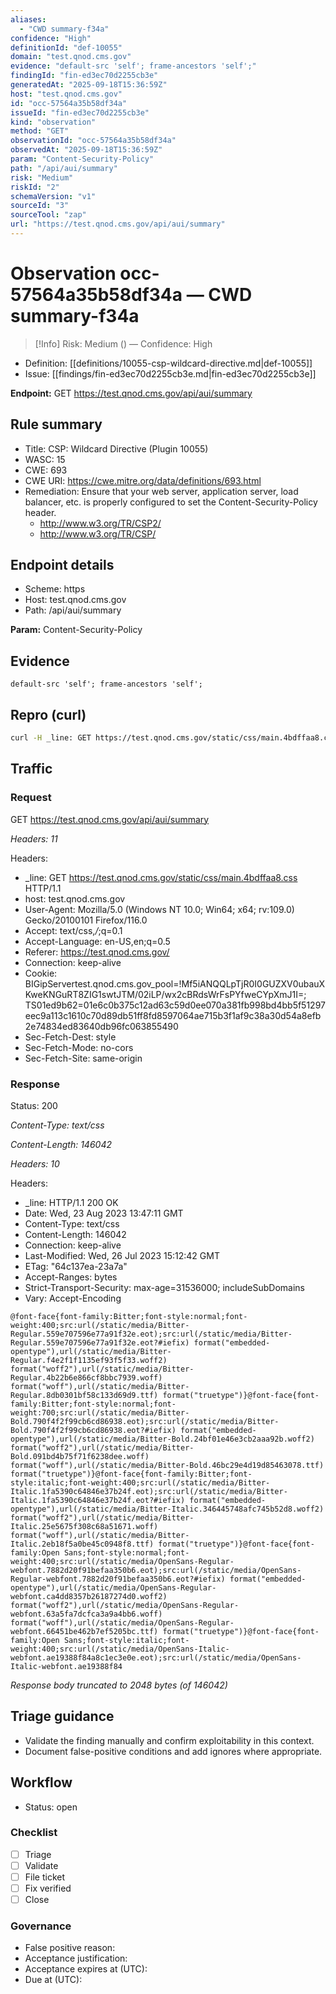 ```yaml
---
aliases:
  - "CWD summary-f34a"
confidence: "High"
definitionId: "def-10055"
domain: "test.qnod.cms.gov"
evidence: "default-src 'self'; frame-ancestors 'self';"
findingId: "fin-ed3ec70d2255cb3e"
generatedAt: "2025-09-18T15:36:59Z"
host: "test.qnod.cms.gov"
id: "occ-57564a35b58df34a"
issueId: "fin-ed3ec70d2255cb3e"
kind: "observation"
method: "GET"
observationId: "occ-57564a35b58df34a"
observedAt: "2025-09-18T15:36:59Z"
param: "Content-Security-Policy"
path: "/api/aui/summary"
risk: "Medium"
riskId: "2"
schemaVersion: "v1"
sourceId: "3"
sourceTool: "zap"
url: "https://test.qnod.cms.gov/api/aui/summary"
---
```


# Observation occ-57564a35b58df34a — CWD summary-f34a

> [!Info]
> Risk: Medium () — Confidence: High

- Definition: [[definitions/10055-csp-wildcard-directive.md|def-10055]]
- Issue: [[findings/fin-ed3ec70d2255cb3e.md|fin-ed3ec70d2255cb3e]]

**Endpoint:** GET https://test.qnod.cms.gov/api/aui/summary

## Rule summary

- Title: CSP: Wildcard Directive (Plugin 10055)
- WASC: 15
- CWE: 693
- CWE URI: https://cwe.mitre.org/data/definitions/693.html
- Remediation: Ensure that your web server, application server, load balancer, etc. is properly configured to set the Content-Security-Policy header.
  - http://www.w3.org/TR/CSP2/
  - http://www.w3.org/TR/CSP/

## Endpoint details

- Scheme: https
- Host: test.qnod.cms.gov
- Path: /api/aui/summary

**Param:** Content-Security-Policy

## Evidence

```
default-src 'self'; frame-ancestors 'self';
```

## Repro (curl)

```bash
curl -H _line: GET https://test.qnod.cms.gov/static/css/main.4bdffaa8.css HTTP/1.1 -H User-Agent: Mozilla/5.0 (Windows NT 10.0; Win64; x64; rv:109.0) Gecko/20100101 Firefox/116.0 -H Accept: text/css,*/*;q=0.1 -H Accept-Language: en-US,en;q=0.5 -H Referer: https://test.qnod.cms.gov/ "https://test.qnod.cms.gov/api/aui/summary"
```

## Traffic

### Request

GET https://test.qnod.cms.gov/api/aui/summary

_Headers: 11_

Headers:
- _line: GET https://test.qnod.cms.gov/static/css/main.4bdffaa8.css HTTP/1.1
- host: test.qnod.cms.gov
- User-Agent: Mozilla/5.0 (Windows NT 10.0; Win64; x64; rv:109.0) Gecko/20100101 Firefox/116.0
- Accept: text/css,*/*;q=0.1
- Accept-Language: en-US,en;q=0.5
- Referer: https://test.qnod.cms.gov/
- Connection: keep-alive
- Cookie: BIGipServertest.qnod.cms.gov_pool=!Mf5iANQQLpTjR0I0GUZXV0ubauXKweKNGuRT8ZIG1swtJTM/02iLP/wx2cBRdsWrFsPYfweCYpXmJ1I=; TS01ed9b62=01e6c0b375c12ad63c59d0ee070a381fb998bd4bb5f51297eec9a113c1610c70d89db51ff8fd8597064ae715b3f1af9c38a30d54a8efb2e74834ed83640db96fc063855490
- Sec-Fetch-Dest: style
- Sec-Fetch-Mode: no-cors
- Sec-Fetch-Site: same-origin

### Response

Status: 200

_Content-Type: text/css_

_Content-Length: 146042_

_Headers: 10_

Headers:
- _line: HTTP/1.1 200 OK
- Date: Wed, 23 Aug 2023 13:47:11 GMT
- Content-Type: text/css
- Content-Length: 146042
- Connection: keep-alive
- Last-Modified: Wed, 26 Jul 2023 15:12:42 GMT
- ETag: "64c137ea-23a7a"
- Accept-Ranges: bytes
- Strict-Transport-Security: max-age=31536000; includeSubDomains
- Vary: Accept-Encoding

```http
@font-face{font-family:Bitter;font-style:normal;font-weight:400;src:url(/static/media/Bitter-Regular.559e707596e77a91f32e.eot);src:url(/static/media/Bitter-Regular.559e707596e77a91f32e.eot?#iefix) format("embedded-opentype"),url(/static/media/Bitter-Regular.f4e2f1f1135ef93f5f33.woff2) format("woff2"),url(/static/media/Bitter-Regular.4b22b6e866cf8bbc7939.woff) format("woff"),url(/static/media/Bitter-Regular.8db0301bf58c133d69d9.ttf) format("truetype")}@font-face{font-family:Bitter;font-style:normal;font-weight:700;src:url(/static/media/Bitter-Bold.790f4f2f99cb6cd86938.eot);src:url(/static/media/Bitter-Bold.790f4f2f99cb6cd86938.eot?#iefix) format("embedded-opentype"),url(/static/media/Bitter-Bold.24bf01e46e3cb2aaa92b.woff2) format("woff2"),url(/static/media/Bitter-Bold.091bd4b75f71f6238dee.woff) format("woff"),url(/static/media/Bitter-Bold.46bc29e4d19d85463078.ttf) format("truetype")}@font-face{font-family:Bitter;font-style:italic;font-weight:400;src:url(/static/media/Bitter-Italic.1fa5390c64846e37b24f.eot);src:url(/static/media/Bitter-Italic.1fa5390c64846e37b24f.eot?#iefix) format("embedded-opentype"),url(/static/media/Bitter-Italic.346445748afc745b52d8.woff2) format("woff2"),url(/static/media/Bitter-Italic.25e5675f308c68a51671.woff) format("woff"),url(/static/media/Bitter-Italic.2eb18f5a0be45c0948f8.ttf) format("truetype")}@font-face{font-family:Open Sans;font-style:normal;font-weight:400;src:url(/static/media/OpenSans-Regular-webfont.7882d20f91befaa350b6.eot);src:url(/static/media/OpenSans-Regular-webfont.7882d20f91befaa350b6.eot?#iefix) format("embedded-opentype"),url(/static/media/OpenSans-Regular-webfont.ca4dd8357b26187274d0.woff2) format("woff2"),url(/static/media/OpenSans-Regular-webfont.63a5fa7dcfca3a9a4bb6.woff) format("woff"),url(/static/media/OpenSans-Regular-webfont.66451be462b7ef5205bc.ttf) format("truetype")}@font-face{font-family:Open Sans;font-style:italic;font-weight:400;src:url(/static/media/OpenSans-Italic-webfont.ae19388f84a8c1ec3e0e.eot);src:url(/static/media/OpenSans-Italic-webfont.ae19388f84
```

_Response body truncated to 2048 bytes (of 146042)_

## Triage guidance

- Validate the finding manually and confirm exploitability in this context.
- Document false-positive conditions and add ignores where appropriate.

## Workflow

- Status: open

### Checklist

- [ ] Triage
- [ ] Validate
- [ ] File ticket
- [ ] Fix verified
- [ ] Close

### Governance

- False positive reason: 
- Acceptance justification: 
- Acceptance expires at (UTC): 
- Due at (UTC): 
